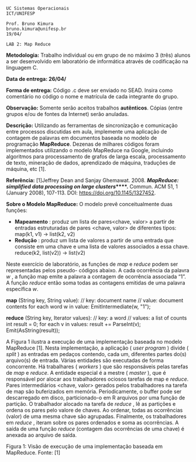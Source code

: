 ```
UC Sistemas Operacionais
ICT/UNIFESP
```
```
Prof. Bruno Kimura
bruno.kimura@unifesp.br
19/04/
```
```
LAB 2: Map Reduce
```
**Metodologia:** Trabalho individual ou em grupo de no máximo 3 (três) alunos a ser desenvolvido
em laboratório de informática através de codificação na linguagem C.

**Data de entrega: 26/04/**

**Forma de entrega:** Código .c deve ser enviado no SEAD. Insira como comentário no código o
nome e matrícula de cada integrante do grupo.

**Observação:** Somente serão aceitos trabalhos **autênticos**. Cópias (entre grupos e/ou de fontes da
Internet) serão anuladas.

**Descrição:**
Utilizando as ferramentas de sincronização e comunicação entre processos discutidas em aula,
implemente uma aplicação de contagem de palavras em documentos baseada no modelo de
programação **MapReduce**.
Dezenas de milhares códigos foram implementados utilizando o modelo MapReduce na Google,
incluindo algoritmos para processamento de grafos de larga escala, processamento de texto,
mineração de dados, aprendizado de máquina, traduções de máquina, etc [1].

**Referência:**
[1]Jeffrey Dean and Sanjay Ghemawat. 2008. **_MapReduce: simplified data processing on large clusters_****.** Commun.
ACM 51, 1 (January 2008), 107-113. DOI: https://doi.org/10.1145/1327452.

**Sobre o Modelo MapReduce:**
O modelo prevê conceitualmente duas funções:

- **Mapeamento** : produz um lista de pares<chave, valor> a partir de entradas
    estruturadas de pares <chave, valor> de diferentes tipos:
       map(k1, v1) → list(k2, v2)
- **Redução** : produz um lista de valores a partir de uma entrada que consiste em uma chave e
    uma lista de valores associados a essa chave.
       reduce(k2, list(v2)) → list(v2)

Neste exercício de laboratório, as funções de _map_ e _reduce_ podem ser representadas pelos pseudo-
códigos abaixo. A cada ocorrência da palavra _w_ , a função map emite a palavra a contagem de
ocorrência associada “1”. A função _reduce_ então soma todas as contagens emitidas de uma palavra
específica _w_.

**map** (String key, String value):
// key: document name
// value: document contents
for each word w in value:
EmitIntermediate(w, "1");


**reduce** (String key, Iterator values):
// key: a word
// values: a list of counts
int result = 0;
for each v in values:
result += ParseInt(v);
Emit(AsString(result));

A Figura 1 ilustra a execução de uma implementação baseada no modelo MapReduce [1]. Nesta
implementação, a aplicação ( _user program_ ) divide ( _split_ ) as entradas em pedaços contendo, cada
um, diferentes partes do(s) arquivo(s) de entrada. Várias entidades são executadas de forma
concorrente. Há trabalhares ( _workers_ ) que são responsáveis pelas tarefas de _map_ e _reduce_. A
entidade especial é a mestre ( _master_ ), que é responsável por alocar aos trabalhadores ociosos tarefas
de map e _reduce_. Pares intermediários <chave, valor> gerados pelos trabalhadores na tarefa de map
são buferizados em memória. Periodicamente, o buffer pode ser descarregado em disco,
particionado-o em R arquivos por uma função de partição. O trabalhador alocado na tarefa de
_reduce_ , lê as partições e ordena os pares pelo valore de chaves. Ao ordenar, todas as ocorrências
(valor) de uma mesma chave são agrupadas. Finalmente, os trabalhadores em _reduce_ , iteram sobre
os pares ordenados e soma as ocorrências. A saída de uma função _reduce_ (contagem das ocorrências
de uma chave) é anexada ao arquivo de saída.

Figura 1: Visão de execução de uma implementação baseada em MapReduce. Fonte: [1]


